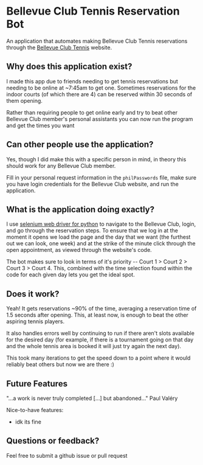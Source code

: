 # Bellevue Club Tennis Reservation Bot

An application that automates making Bellevue Club Tennis reservations through the [Bellevue Club Tennis](https://www.bellevueclub.com/move/tennis/) website.

## Why does this application exist?
I made this app due to friends needing to get tennis reservations but needing to be online at ~7:45am to get one. Sometimes reservations for the indoor courts (of which there are 4) can be reserved within 30 seconds of them opening. 

Rather than requiring people to get online early and try to beat other Bellevue Club member's personal assistants you can now run the program and get the times you want

## Can other people use the application?
Yes, though I did make this with a specific person in mind, in theory this should work for any Bellevue Club member. 

Fill in your personal request information in the  ```philPasswords``` file, make sure you have login credentials for the Bellevue Club website, and run the application.

## What is the application doing exactly?
I use [selenium web driver for python](https://selenium-python.readthedocs.io/index.html) to navigate to the Bellevue Club, login, and go through the reservation steps. To ensure that we log in at the moment it opens we load the page and the day that we want (the furthest out we can look, one week) and at the strike of the minute click through the open appointment, as viewed through the website's code. 

The bot makes sure to look in terms of it's priority -- Court 1 > Court 2 > Court 3 > Court 4. This, combined with the time selection found within the code for each given day lets you get the ideal spot.

## Does it work?
Yeah! It gets reservations ~90% of the time, averaging a reservation time of 1.5 seconds after opening. This, at least now, is enough to beat the other aspiring tennis players.

It also handles errors well by continuing to run if there aren't slots available for the desired day (for example, if there is a tournament going on that day and the whole tennis area is booked it will just try again the next day).

This took many iterations to get the speed down to a point where it would reliably beat others but now we are there :)

## Future Features

"...a work is never truly completed [...] but abandoned..." Paul Valéry

Nice-to-have features:
- idk its fine

## Questions or feedback?
Feel free to submit a github issue or pull request
